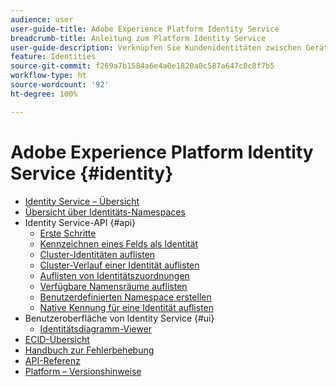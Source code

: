 ```yaml
---
audience: user
user-guide-title: Adobe Experience Platform Identity Service
breadcrumb-title: Anleitung zum Platform Identity Service
user-guide-description: Verknüpfen Sie Kundenidentitäten zwischen Geräten und Systemen, um personalisierte digitale Erlebnisse bereitzustellen.
feature: Identities
source-git-commit: f269a7b1584a6e4a0e1820a0c587a647c0c8f7b5
workflow-type: ht
source-wordcount: '92'
ht-degree: 100%

---
```



# Adobe Experience Platform Identity Service {#identity}

- [Identity Service – Übersicht](home.md)
- [Übersicht über Identitäts-Namespaces](namespaces.md)
- Identity Service-API {#api}
   - [Erste Schritte](api/getting-started.md)
   - [Kennzeichnen eines Felds als Identität](api/label-identities.md)
   - [Cluster-Identitäten auflisten](api/list-cluster-identites.md)
   - [Cluster-Verlauf einer Identität auflisten](api/list-cluster-history.md)
   - [Auflisten von Identitätszuordnungen](api/list-identity-mappings.md)
   - [Verfügbare Namensräume auflisten](api/list-namespaces.md)
   - [Benutzerdefinierten Namespace erstellen](api/create-custom-namespace.md)
   - [Native Kennung für eine Identität auflisten](api/list-native-id.md)
- Benutzeroberfläche von Identity Service {#ui}
   - [Identitätsdiagramm-Viewer](ui/identity-graph-viewer.md)
- [ECID-Übersicht](ecid.md)
- [Handbuch zur Fehlerbehebung](troubleshooting-guide.md)
- [API-Referenz](https://www.adobe.io/experience-platform-apis/references/identity-service)
- [Platform – Versionshinweise](https://docs.adobe.com/content/help/de-DE/experience-platform/release-notes/latest.html)